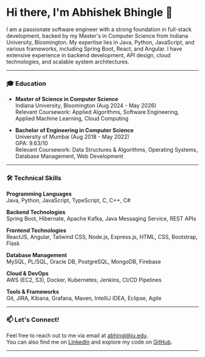 # Hi there, I'm Abhishek Bhingle 👋

I am a passionate software engineer with a strong foundation in full-stack development, backed by my Master's in Computer Science from Indiana University, Bloomington. My expertise lies in Java, Python, JavaScript, and various frameworks, including Spring Boot, React, and Angular. I have extensive experience in backend development, API design, cloud technologies, and scalable system architectures. 

---

### 🎓 Education
- **Master of Science in Computer Science**  
  Indiana University, Bloomington (Aug 2024 - May 2026)  
  Relevant Coursework: Applied Algorithms, Software Engineering, Applied Machine Learning, Cloud Computing

- **Bachelor of Engineering in Computer Science**  
  University of Mumbai (Aug 2018 - May 2022)  
  GPA: 9.63/10  
  Relevant Coursework: Data Structures & Algorithms, Operating Systems, Database Management, Web Development

---

### 🛠️ Technical Skills

**Programming Languages**  
Java, Python, JavaScript, TypeScript, C, C++, C#

**Backend Technologies**  
Spring Boot, Hibernate, Apache Kafka, Java Messaging Service, REST APIs

**Frontend Technologies**  
ReactJS, Angular, Tailwind CSS, Node.js, Express.js, HTML, CSS, Bootstrap, Flask

**Database Management**  
MySQL, PL/SQL, Oracle DB, PostgreSQL, MongoDB, Firebase

**Cloud & DevOps**  
AWS (EC2, S3), Docker, Kubernetes, Jenkins, CI/CD Pipelines

**Tools & Frameworks**  
Git, JIRA, Kibana, Grafana, Maven, IntelliJ IDEA, Eclipse, Agile

---

### 📫 Let's Connect!
Feel free to reach out to me via email at [abhingl@iu.edu](mailto:abhingl@iu.edu).  
You can also find me on [LinkedIn](https://www.linkedin.com/in/abhingle/) and explore my code on [GitHub](https://github.com/bhingle/).

---
